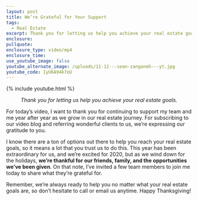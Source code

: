 ```yaml
---
layout: post
title: We’re Grateful for Your Support
tags:
  - Real Estate
excerpt: Thank you for letting us help you achieve your real estate goals.
enclosure:
pullquote:
enclosure_type: video/mp4
enclosure_time:
use_youtube_image: false
youtube_alternate_image: /uploads/11-12---sean-zanganeh---yt.jpg
youtube_code: IyU6A94k7oU
---
```


{% include youtube.html %}

<p style="text-align:center;"><em>Thank you for letting us help you achieve your real estate goals.</em></p>

For today’s video, I want to thank you for continuing to support my team and me year after year as we grow in our real estate journey. For subscribing to our video blog and referring wonderful clients to us, we’re expressing our gratitude to you.

I know there are a ton of options out there to help you reach your real estate goals, so it means a lot that you trust us to do this. This year has been extraordinary for us, and we’re excited for 2020, but as we wind down for the holidays, **we’re thankful for our friends, family, and the opportunities we’ve been given**. On that note, I’ve invited a few team members to join me today to share what they’re grateful for.

Remember, we’re always ready to help you no matter what your real estate goals are, so don’t hesitate to call or email us anytime. Happy Thanksgiving\!
